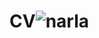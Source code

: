 # CV![narla](https://user-images.githubusercontent.com/106914093/172054132-c6f680cc-cd32-4028-af86-3c6abeee0a6a.png)

